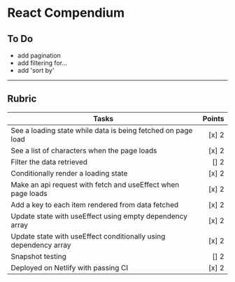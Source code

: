 # React Compendium

## To Do

- add pagination
- add filtering for...
- add 'sort by'

---

## Rubric

| Tasks                                                            | Points |
| ---------------------------------------------------------------- | -----: |
| See a loading state while data is being fetched on page load     |  [x] 2 |
| See a list of characters when the page loads                     |  [x] 2 |
| Filter the data retrieved                                        |   [] 2 |
| Conditionally render a loading state                             |  [x] 2 |
| Make an api request with fetch and useEffect when page loads     |  [x] 2 |
| Add a key to each item rendered from data fetched                |  [x] 2 |
| Update state with useEffect using empty dependency array         |  [x] 2 |
| Update state with useEffect conditionally using dependency array |  [x] 2 |
| Snapshot testing                                                 |   [] 2 |
| Deployed on Netlify with passing CI                              |  [x] 2 |
